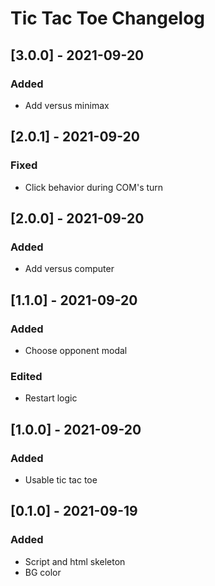 # Tic Tac Toe Changelog

## [3.0.0] - 2021-09-20
### Added
- Add versus minimax

## [2.0.1] - 2021-09-20
### Fixed
- Click behavior during COM's turn

## [2.0.0] - 2021-09-20
### Added
- Add versus computer

## [1.1.0] - 2021-09-20
### Added
- Choose opponent modal
### Edited
- Restart logic

## [1.0.0] - 2021-09-20
### Added
- Usable tic tac toe

## [0.1.0] - 2021-09-19
### Added
- Script and html skeleton
- BG color